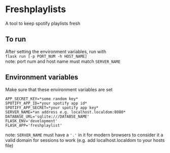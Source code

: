 # Freshplaylists
A tool to keep spotify playlists fresh

## To run
After setting the environment variables, run with   
```flask run [-p PORT_NUM -h HOST_NAME]```   
note: port num and host name must match ```SERVER_NAME```


## Environment variables

Make sure that these environment variables are set   
```
APP_SECRET_KEY=*some random key*
SPOTIFY_APP_ID=*your spotify app id*
SPOTIFY_APP_SECRET=*your spotify app key*
SERVER_NAME=*an address e.g. localhost.localdom:8080*
DATABASE_URL='sqlite:///DATABSE_NAME'
FLASK_ENV='development'
FLASK_APP='freshplaylist'
```
note: ```SERVER_NAME``` must have a ```'.'``` in it for modern browsers to consider it a valid domain for sessions to work (e.g. add localhost.localdom to your hosts file)